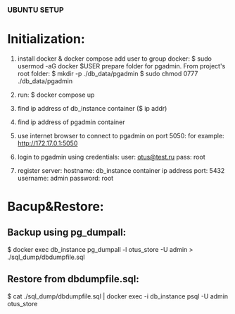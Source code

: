 ### UBUNTU SETUP
# Initialization:
1. install docker & docker compose
   add user to group docker:
   $ sudo usermod -aG docker $USER
   prepare folder for pgadmin. From project's root folder:
   $ mkdir -p ./db_data/pgadmin
   $ sudo chmod 0777 ./db_data/pgadmin
   
2. run:
   $ docker compose up
3. find ip address of db_instance container ($ ip addr) 
4. find ip address of pgadmin container
5. use internet browser to connect to pgadmin on port 5050:
   for example: 
   http://172.17.0.1:5050
6. login to pgadmin using credentials:
	user: otus@test.ru
	pass: root
7. register server:	
	hostname: db_instance container ip address
	port: 5432
	username: admin
	password: root


# Bacup&Restore:

## Backup using pg_dumpall:
$ docker exec db_instance pg_dumpall -l otus_store -U admin > ./sql_dump/dbdumpfile.sql

## Restore from dbdumpfile.sql:
$ cat ./sql_dump/dbdumpfile.sql | docker exec -i db_instance psql -U admin otus_store
